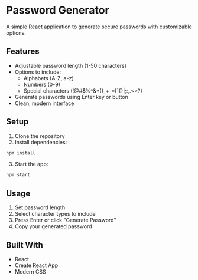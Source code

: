 # Password Generator

A simple React application to generate secure passwords with customizable options.

## Features

- Adjustable password length (1-50 characters)
- Options to include:
  - Alphabets (A-Z, a-z)
  - Numbers (0-9)
  - Special characters (!@#$%^&*()_+-=[]{}|;:,.<>?)
- Generate passwords using Enter key or button
- Clean, modern interface

## Setup

1. Clone the repository
2. Install dependencies:
```bash
npm install
```
3. Start the app:
```bash
npm start
```

## Usage

1. Set password length
2. Select character types to include
3. Press Enter or click "Generate Password"
4. Copy your generated password

## Built With

- React
- Create React App
- Modern CSS
